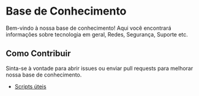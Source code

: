 # Base de Conhecimento

Bem-vindo à nossa base de conhecimento! Aqui você encontrará informações sobre tecnologia em geral, Redes, Segurança, Suporte etc.

## Como Contribuir
Sinta-se à vontade para abrir issues ou enviar pull requests para melhorar nossa base de conhecimento.





- [Scripts úteis](Scripts.md)
